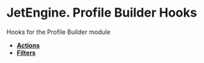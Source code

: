 # JetEngine. Profile Builder Hooks

Hooks for the Profile Builder module

* **<a href="/01-jet-engine/01-hooks/15-modules/01-internal/04-profile-builder/actions.md">Actions</a>**
* **<a href="/01-jet-engine/01-hooks/15-modules/01-internal/04-profile-builder/filters.md">Filters</a>**
